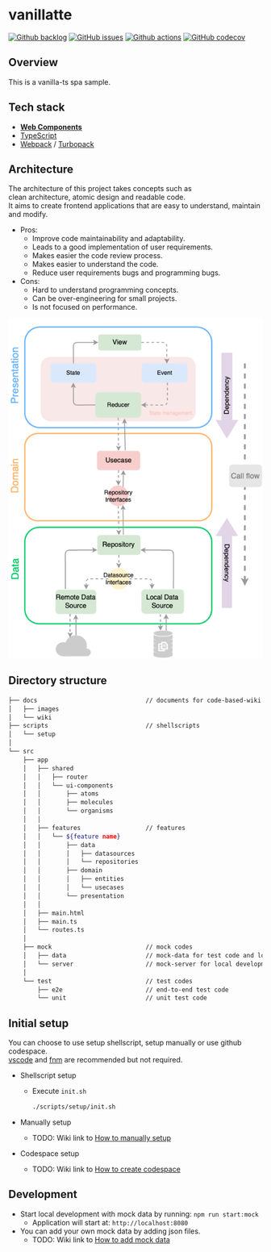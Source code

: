 # vanillatte

[![Github backlog](https://img.shields.io/badge/-in_progress-262626.svg?style=for-the-badge&logo=github&logoColor=f2f2f2&label=backlog&labelColor=262626&color=blue)](https://github.com/users/ochairo/projects/5)
[![GitHub issues](https://img.shields.io/github/issues/ochairo/vanillatte?style=for-the-badge&logo=github&logoColor=f2f2f2&label=issues&labelColor=262626)](https://github.com/ochairo/vanillatte/issues)
[![Github actions](https://img.shields.io/github/actions/workflow/status/ochairo/vanillatte/main.yml?style=for-the-badge&branch=development&logo=github&logoColor=f2f2f2&label=ci&labelColor=262626)](https://github.com/ochairo/vanillatte/actions/workflows/main.yml)
[![GitHub codecov](https://img.shields.io/codecov/c/github/ochairo/vanillatte?style=for-the-badge&logo=codecov&logoColor=f2f2f2&label=coverage&labelColor=262626)](#)

## Overview

This is a vanilla-ts spa sample.

## Tech stack

- [**Web Components**](https://developer.mozilla.org/en-US/docs/Web/API/Web_Components)
- [TypeScript](https://www.typescriptlang.org/)
- [Webpack](https://webpack.js.org/) / [Turbopack](https://turbo.build/pack)

## Architecture

The architecture of this project takes concepts such as<br />
clean architecture, atomic design and readable code.<br />
It aims to create frontend applications that are easy to understand, maintain and modify.

- Pros:
  - Improve code maintainability and adaptability.
  - Leads to a good implementation of user requirements.
  - Makes easier the code review process.
  - Makes easier to understand the code.
  - Reduce user requirements bugs and programming bugs.
- Cons:
  - Hard to understand programming concepts.
  - Can be over-engineering for small projects.
  - Is not focused on performance.

![architecture](./docs/images/architecture.png)

## Directory structure

```sh
├── docs                              // documents for code-based-wiki
│   ├── images
│   └── wiki
├── scripts                           // shellscripts
│   └── setup
│
└── src
    ├── app
    │   ├── shared
    │   │   ├── router
    │   │   └── ui-components
    │   │       ├── atoms
    │   │       ├── molecules
    │   │       └── organisms
    │   │
    │   ├── features                  // features
    │   │   └── ${feature name}
    │   │       ├── data
    │   │       │   ├── datasources
    │   │       │   └── repositories
    │   │       ├── domain
    │   │       │   ├── entities
    │   │       │   └── usecases
    │   │       └── presentation
    │   │
    │   ├── main.html
    │   ├── main.ts
    │   └── routes.ts
    │
    ├── mock                          // mock codes
    │   ├── data                      // mock-data for test code and local server
    │   └── server                    // mock-server for local development
    │
    └── test                          // test codes
        ├── e2e                       // end-to-end test code
        └── unit                      // unit test code
```

## Initial setup

You can choose to use setup shellscript, setup manually or use github codespace.<br />
[vscode](https://github.com/microsoft/vscode) and [fnm](https://github.com/Schniz/fnm?tab=readme-ov-file#readme) are recommended but not required.

- Shellscript setup

  - Execute `init.sh`

    ```bash
    ./scripts/setup/init.sh
    ```

- Manually setup

  - TODO: Wiki link to [How to manually setup]()

- Codespace setup
  - TODO: Wiki link to [How to create codespace]()

## Development

- Start local development with mock data by running: `npm run start:mock`
  - Application will start at: `http://localhost:8080`
- You can add your own mock data by adding json files.
  - TODO: Wiki link to [How to add mock data]()
